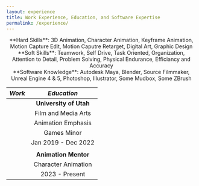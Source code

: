 ```yaml
---
layout: experience
title: Work Experience, Education, and Software Expertise
permalink: /experience/
---
```


<div align="center">**Hard Skills**: 3D Animation, Character Animation, Keyframe Animation, Motion Capture Edit, Motion Caputre Retarget, Digital Art, Graphic Design

<div align="center">**Soft Skills**: Teamwork, Self Drive, Task Oriented, Organization, Attention to Detail, Problem Solving, Physical Endurance, Efficiancy and Accuracy

<div align="center">**Software Knowledge**: Autodesk Maya, Blender, Source Filmmaker, Unreal Engine 4 & 5, Photoshop, Illustrator, Some Mudbox, Some ZBrush

  | **_Work_**  |  **_Education_**  |
  |  :---:  |  :---:  |
  |        |  **University of Utah**  |
  |        |  Film and Media Arts |
  |        |  Animation Emphasis  |
  |        |  Games Minor  |
  |        |  Jan 2019 - Dec 2022  |
  |        |        |
  |        |  **Animation Mentor**  |
  |        |  Character Animation  |
  |        |  2023 - Present  |
